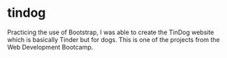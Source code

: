 # tindog
Practicing the use of Bootstrap, I was able to create the TinDog website which is basically Tinder but for dogs. This is one of the projects from the Web Development Bootcamp.
